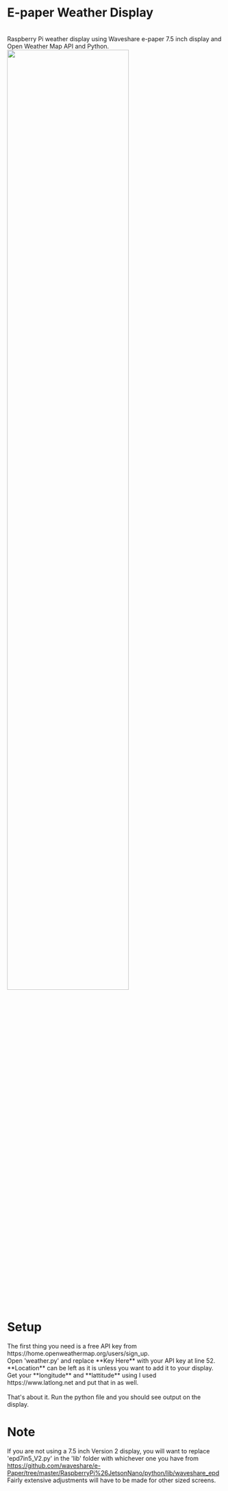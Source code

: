<h1>E-paper Weather Display</h1>
<br>
  Raspberry Pi weather display using Waveshare e-paper 7.5 inch display and Open Weather Map API and Python.
<img src="https://github.com/AbnormalDistributions/e_paper_weather_display/blob/master/photo.jpg" width=75% height=75%> <br>

<h1>Setup</h1>
The first thing you need is a free API key from https://home.openweathermap.org/users/sign_up.<br>
Open 'weather.py' and replace **Key Here** with your API key at line 52.<br>
**Location** can be left as it is unless you want to add it to your display.<br>
Get your **longitude** and **lattitude** using I used https://www.latlong.net and put that in as well.<br>
<br>
That's about it. Run the python file and you should see output on the display. 

# Note 
If you are not using a 7.5 inch Version 2 display, you will want to replace 'epd7in5_V2.py' in the 'lib' folder with whichever one you have from https://github.com/waveshare/e-Paper/tree/master/RaspberryPi%26JetsonNano/python/lib/waveshare_epd<br>
Fairly extensive adjustments will have to be made for other sized screens.
